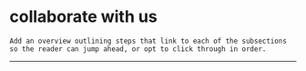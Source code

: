 # collaborate with us


```{admonition} TODO
Add an overview outlining steps that link to each of the subsections so the reader can jump ahead, or opt to click through in order.
```




























---





